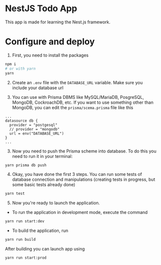 # NestJS Todo App

This app is made for learning the Nest.js framework.

# Configure and deploy

1. First, you need to install the packages

```bash
npm i
# or with yarn
yarn
```

2. Create an `.env` file with the `DATABASE_URL` variable. Make sure you include your database url

3. You can use with Prisma DBMS like MySQL/MariaDB, PosgreSQL, MongoDB, CockroachDB, etc. If you want to use something other than MongoDB, you can edit the `prisma/scema.prisma` file like this

```prisma
...
datasource db {
  provider = "postgesql"
  // provider = "mongodb"
  url = env("DATABASE_URL")
}
...
```

3. Now you need to push the Prisma scheme into database. To do this you need to run it in your terminal:

```bash
yarn prisma db push
```

4. Okay, you have done the first 3 steps. You can run some tests of database connection and manipulations (creating tests in progress, but some basic tests already done)

```bash
yarn test
```

5. Now you're ready to launch the application.

- To run the application in development mode, execute the command

```bash
yarn run start:dev
```

- To build the application, run

```bash
yarn run build
```

After building you can launch app using

```bash
yarn run start:prod
```
